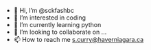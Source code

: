 - 👋 Hi, I’m @sckfashbc
- 👀 I’m interested in coding
- 🌱 I’m currently learning python
- 💞️ I’m looking to collaborate on ...
- 📫 How to reach me s.curry@haverniagara.ca

<!---
sckfashbc/sckfashbc is a ✨ special ✨ repository because its `README.md` (this file) appears on your GitHub profile.
You can click the Preview link to take a look at your changes.
--->
